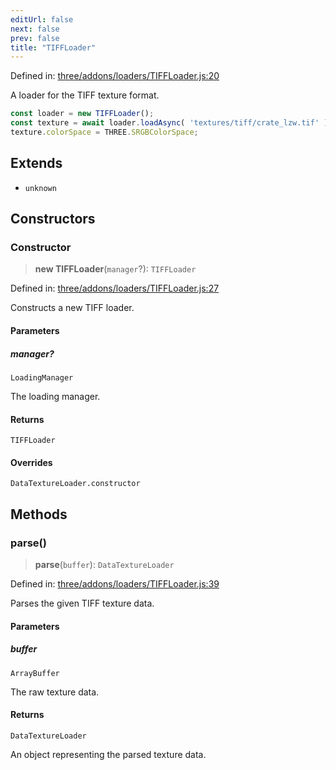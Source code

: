 ```yaml
---
editUrl: false
next: false
prev: false
title: "TIFFLoader"
---
```


Defined in: [three/addons/loaders/TIFFLoader.js:20](https://github.com/DefinitelyMaybe/three-i18n/blob/fa57b79433d1c349ffb23a78727299c8d4190136/three/addons/loaders/TIFFLoader.js#L20)

A loader for the TIFF texture format.

```js
const loader = new TIFFLoader();
const texture = await loader.loadAsync( 'textures/tiff/crate_lzw.tif' );
texture.colorSpace = THREE.SRGBColorSpace;
```

## Extends

- `unknown`

## Constructors

### Constructor

> **new TIFFLoader**(`manager`?): `TIFFLoader`

Defined in: [three/addons/loaders/TIFFLoader.js:27](https://github.com/DefinitelyMaybe/three-i18n/blob/fa57b79433d1c349ffb23a78727299c8d4190136/three/addons/loaders/TIFFLoader.js#L27)

Constructs a new TIFF loader.

#### Parameters

##### manager?

`LoadingManager`

The loading manager.

#### Returns

`TIFFLoader`

#### Overrides

`DataTextureLoader.constructor`

## Methods

### parse()

> **parse**(`buffer`): `DataTextureLoader`

Defined in: [three/addons/loaders/TIFFLoader.js:39](https://github.com/DefinitelyMaybe/three-i18n/blob/fa57b79433d1c349ffb23a78727299c8d4190136/three/addons/loaders/TIFFLoader.js#L39)

Parses the given TIFF texture data.

#### Parameters

##### buffer

`ArrayBuffer`

The raw texture data.

#### Returns

`DataTextureLoader`

An object representing the parsed texture data.
